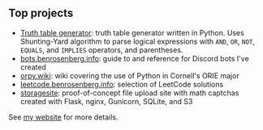## Top projects
 - [Truth table generator](https://github.com/benrosenberg/truth-table-generator): truth table generator written in Python. Uses Shunting-Yard algorithm to parse logical expressions with `AND`, `OR`, `NOT`, `EQUALS`, and `IMPLIES` operators, and parentheses.
 - [bots.benrosenberg.info](https://bots.benrosenberg.info): guide to and reference for Discord bots I've created
 - [orpy.wiki](https://orpy.wiki): wiki covering the use of Python in Cornell's ORIE major
 - [leetcode.benrosenberg.info](https://leetcode.benrosenberg.info): selection of LeetCode solutions
 - [storagesite](https://68b329da9893e34099c7d8ad5cb9c940.xn--6frz82g/): proof-of-concept file upload site with math captchas created with Flask, nginx, Gunicorn, SQLite, and S3

See [my website](https://benrosenberg.info) for more details.
